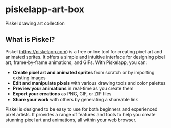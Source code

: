 # piskelapp-art-box

Piskel drawing art collection

## What is Piskel?

Piskel (https://piskelapp.com) is a free online tool for creating pixel art and animated sprites. It offers a simple and intuitive interface for designing pixel art, frame-by-frame animations, and GIFs. With Piskelapp, you can:

- **Create pixel art and animated sprites** from scratch or by importing existing images
- **Edit and manipulate pixels** with various drawing tools and color palettes
- **Preview your animations** in real-time as you create them
- **Export your creations** as PNG, GIF, or ZIP files
- **Share your work** with others by generating a shareable link

Piskel is designed to be easy to use for both beginners and experienced pixel artists. It provides a range of features and tools to help you create stunning pixel art and animations, all within your web browser.
